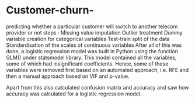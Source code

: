 # Customer-churn-
predicting whether a particular customer will switch to another telecom provider or not
steps :
Missing value imputation
Outlier treatment
Dummy variable creation for categorical variables
Test-train split of the data
Standardisation of the scales of continuous variables
After all of this was done, a logistic regression model was built in Python using the function GLM() under statsmodel library. This model contained all the variables, some of which had insignificant coefficients. Hence, some of these variables were removed first based on an automated approach, i.e. RFE and then a manual approach based on VIF and p-value.

 

Apart from this also calculated confusion matrix and accuracy and saw how accuracy was calculated for a logistic regression model.
